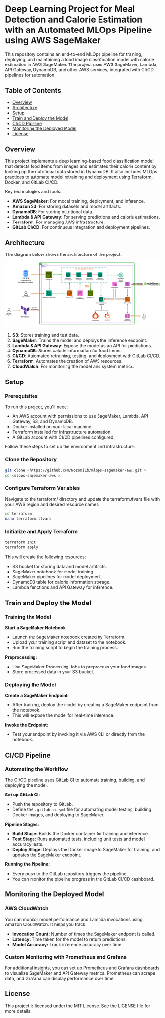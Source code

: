 # Deep Learning Project for Meal Detection and Calorie Estimation with an Automated MLOps Pipeline using AWS SageMaker

This repository contains an end-to-end MLOps pipeline for training, deploying, and maintaining a food image classification model with calorie estimation in AWS SageMaker. The project uses AWS SageMaker, Lambda, API Gateway, DynamoDB, and other AWS services, integrated with CI/CD pipelines for automation.

## Table of Contents
- [Overview](#overview)
- [Architecture](#architecture)
- [Setup](#setup)
- [Train and Deploy the Model](#train-and-deploy-the-model)
- [CI/CD Pipeline](#cicd-pipeline)
- [Monitoring the Deployed Model](#monitoring)
- [License](#license)

## Overview

This project implements a deep learning-based food classification model that detects food items from images and estimates their calorie content by looking up the nutritional data stored in DynamoDB. It also includes MLOps practices to automate model retraining and deployment using Terraform, Docker, and GitLab CI/CD.

Key technologies and tools:
- **AWS SageMaker**: For model training, deployment, and inference.
- **Amazon S3**: For storing datasets and model artifacts.
- **DynamoDB**: For storing nutritional data.
- **Lambda & API Gateway**: For serving predictions and calorie estimations.
- **Terraform**: For managing AWS infrastructure.
- **GitLab CI/CD**: For continuous integration and deployment pipelines.

## Architecture

The diagram below shows the architecture of the project:

![Project Architecture](aws-sagemkr-mlops.png)

1. **S3**: Stores training and test data.
2. **SageMaker**: Trains the model and deploys the inference endpoint.
3. **Lambda & API Gateway**: Expose the model as an API for predictions.
4. **DynamoDB**: Stores calorie information for food items.
5. **CI/CD**: Automated retraining, testing, and deployment with GitLab CI/CD.
6. **Terraform**: Automates the creation of AWS resources.
7. **CloudWatch**: For monitoring the model and system metrics.

## Setup

### Prerequisites

To run this project, you'll need:
- An AWS account with permissions to use SageMaker, Lambda, API Gateway, S3, and DynamoDB.
- Docker installed on your local machine.
- Terraform installed for infrastructure automation.
- A GitLab account with CI/CD pipelines configured.

Follow these steps to set up the environment and infrastructure:

### **Clone the Repository**

```bash
git clone <https://github.com/NozomiLb/mlops-sagemaker-aws.git >
cd <mlops-sagemaker-aws >
```

### **Configure Terraform Variables**

Navigate to the terraform/ directory and update the terraform.tfvars file with your AWS region and desired resource names.

```bash
cd terraform
nano terraform.tfvars
```

### **Initialize and Apply Terraform**

```bash
terraform init
terraform apply
```

This will create the following resources:

 - S3 bucket for storing data and model artifacts.
 - SageMaker notebook for model training.
 - SageMaker pipelines for model deployment.
 - DynamoDB table for calorie information storage.
 - Lambda functions and API Gateway for inference.


## Train and Deploy the Model

### Training the Model

**Start a SageMaker Notebook:**
- Launch the SageMaker notebook created by Terraform.
- Upload your training script and dataset to the notebook.
- Run the training script to begin the training process.

**Preprocessing:**
- Use SageMaker Processing Jobs to preprocess your food images.
- Store processed data in your S3 bucket.

### Deploying the Model

**Create a SageMaker Endpoint:**
- After training, deploy the model by creating a SageMaker endpoint from the notebook.
- This will expose the model for real-time inference.

**Invoke the Endpoint:**
- Test your endpoint by invoking it via AWS CLI or directly from the notebook.

## CI/CD Pipeline

### Automating the Workflow
The CI/CD pipeline uses GitLab CI to automate training, building, and deploying the model.

**Set up GitLab CI:**
- Push the repository to GitLab.
- Define the `.gitlab-ci.yml` file for automating model testing, building Docker images, and deploying to SageMaker.

**Pipeline Stages:**
- **Build Stage:** Builds the Docker container for training and inference.
- **Test Stage:** Runs automated tests, including unit tests and model accuracy tests.
- **Deploy Stage:** Deploys the Docker image to SageMaker for training, and updates the SageMaker endpoint.

**Running the Pipeline:**
- Every push to the GitLab repository triggers the pipeline.
- You can monitor the pipeline progress in the GitLab CI/CD dashboard.

## Monitoring the Deployed Model

### AWS CloudWatch
You can monitor model performance and Lambda invocations using Amazon CloudWatch. It helps you track:
- **Invocation Count:** Number of times the SageMaker endpoint is called.
- **Latency:** Time taken for the model to return predictions.
- **Model Accuracy:** Track inference accuracy over time.

### Custom Monitoring with Prometheus and Grafana
For additional insights, you can set up Prometheus and Grafana dashboards to visualize SageMaker and API Gateway metrics. Prometheus can scrape data, and Grafana can display performance over time.

## License
This project is licensed under the MIT License. See the LICENSE file for more details.
